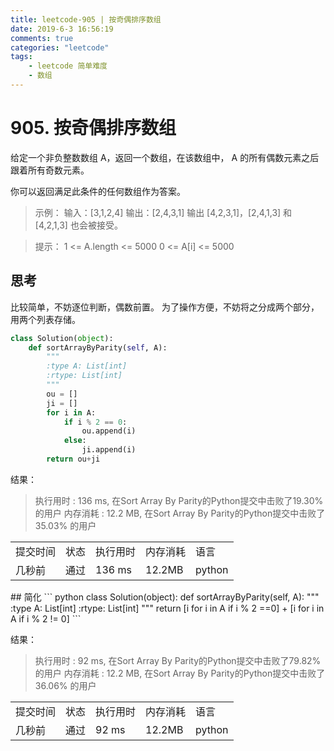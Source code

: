 ```yaml
---
title: leetcode-905 | 按奇偶排序数组  
date: 2019-6-3 16:56:19
comments: true
categories: "leetcode"
tags: 
    - leetcode 简单难度
    - 数组
---
```

# 905. 按奇偶排序数组
给定一个非负整数数组 A，返回一个数组，在该数组中， A 的所有偶数元素之后跟着所有奇数元素。

你可以返回满足此条件的任何数组作为答案。


><span>示例：</span>
输入：[3,1,2,4]
输出：[2,4,3,1]
输出 [4,2,3,1]，[2,4,1,3] 和 [4,2,1,3] 也会被接受。


><span>提示：</span>
1 <= A.length <= 5000
0 <= A[i] <= 5000

## 思考
比较简单，不妨逐位判断，偶数前置。
为了操作方便，不妨将之分成两个部分，用两个列表存储。

``` python 
class Solution(object):
    def sortArrayByParity(self, A):
        """
        :type A: List[int]
        :rtype: List[int]
        """
        ou = []
        ji = []
        for i in A:
            if i % 2 == 0:
                ou.append(i)
            else:
                ji.append(i)
        return ou+ji
```

<span class="title2">结果：</span>
>执行用时 : 136 ms, 在Sort Array By Parity的Python提交中击败了19.30% 的用户
内存消耗 : 12.2 MB, 在Sort Array By Parity的Python提交中击败了35.03% 的用户
<table><tr><td>提交时间</td><td>状态</td><td>执行用时</td><td>内存消耗</td><td>语言</td></tr><tr><td>几秒前</td><td>通过</td><td>136 ms</td><td>12.2MB</td><td>python</td></tr></table>
## 简化
``` python
class Solution(object):
    def sortArrayByParity(self, A):
        """
        :type A: List[int]
        :rtype: List[int]
        """
        return [i for i in A if i % 2 ==0] + [i for i in A if i % 2 != 0]
```

<span class="title2">结果：</span>
>执行用时 : 92 ms, 在Sort Array By Parity的Python提交中击败了79.82% 的用户
内存消耗 : 12.2 MB, 在Sort Array By Parity的Python提交中击败了36.06% 的用户
<table><tr><td>提交时间</td><td>状态</td><td>执行用时</td><td>内存消耗</td><td>语言</td></tr><tr><td>几秒前</td><td>通过</td><td>92 ms</td><td>12.2MB</td><td>python</td></tr></table>
